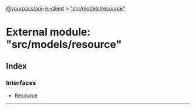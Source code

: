 [@yourpass/api-js-client](../README.md) > ["src/models/resource"](../modules/_src_models_resource_.md)

# External module: "src/models/resource"

## Index

### Interfaces

* [Resource](../interfaces/_src_models_resource_.resource.md)

---

